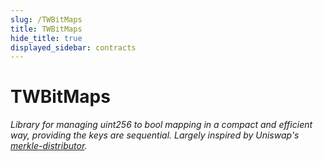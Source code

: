 ```yaml
---
slug: /TWBitMaps
title: TWBitMaps
hide_title: true
displayed_sidebar: contracts
---
```


# TWBitMaps

_Library for managing uint256 to bool mapping in a compact and efficient way, providing the keys are sequential. Largely inspired by Uniswap&#39;s [merkle-distributor](https://github.com/Uniswap/merkle-distributor/blob/master/contracts/MerkleDistributor.sol)._
